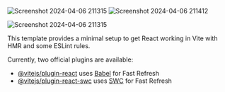 ![Screenshot 2024-04-06 211315](https://github.com/MayankSanodiy/LetsGetFit/assets/124913875/fa834316-943c-417d-839a-c4dd7285915e)
![Screenshot 2024-04-06 211412](https://github.com/MayankSanodiy/LetsGetFit/assets/124913875/b93735c6-f1ee-46b8-80df-8a437dccf0f3)

![Screenshot 2024-04-06 211315](https://github.com/MayankSanodiy/LetsGetFit/assets/124913875/46843bcd-6616-45ab-867f-2d2b728e232d)







This template provides a minimal setup to get React working in Vite with HMR and some ESLint rules.

Currently, two official plugins are available:

- [@vitejs/plugin-react](https://github.com/vitejs/vite-plugin-react/blob/main/packages/plugin-react/README.md) uses [Babel](https://babeljs.io/) for Fast Refresh
- [@vitejs/plugin-react-swc](https://github.com/vitejs/vite-plugin-react-swc) uses [SWC](https://swc.rs/) for Fast Refresh
